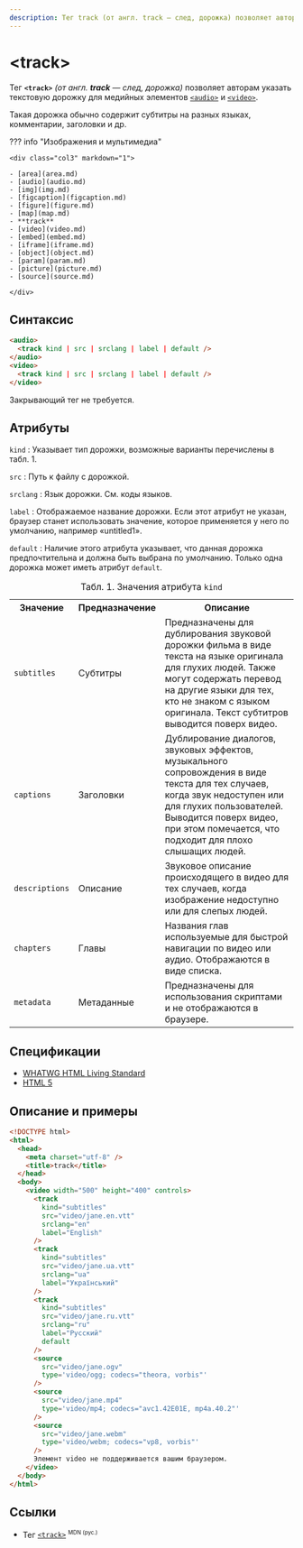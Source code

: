 ```yaml
---
description: Тег track (от англ. track — след, дорожка) позволяет авторам указать текстовую дорожку для медийных элементов audio и video
---
```


# &lt;track&gt;

Тег **`<track>`** _(от англ. **track** — след, дорожка)_ позволяет авторам указать текстовую дорожку для медийных элементов [`<audio>`](audio.md) и [`<video>`](video.md).

Такая дорожка обычно содержит субтитры на разных языках, комментарии, заголовки и др.

??? info "Изображения и мультимедиа"

    <div class="col3" markdown="1">

    - [area](area.md)
    - [audio](audio.md)
    - [img](img.md)
    - [figcaption](figcaption.md)
    - [figure](figure.md)
    - [map](map.md)
    - **track**
    - [video](video.md)
    - [embed](embed.md)
    - [iframe](iframe.md)
    - [object](object.md)
    - [param](param.md)
    - [picture](picture.md)
    - [source](source.md)

    </div>

## Синтаксис

```html
<audio>
  <track kind | src | srclang | label | default />
</audio>
<video>
  <track kind | src | srclang | label | default />
</video>
```

Закрывающий тег не требуется.

## Атрибуты

`kind`
: Указывает тип дорожки, возможные варианты перечислены в табл. 1.

`src`
: Путь к файлу с дорожкой.

`srclang`
: Язык дорожки. См. коды языков.

`label`
: Отображаемое название дорожки. Если этот атрибут не указан, браузер станет использовать значение, которое применяется у него по умолчанию, например «untitled1».

`default`
: Наличие этого атрибута указывает, что данная дорожка предпочтительна и должна быть выбрана по умолчанию. Только одна дорожка может иметь атрибут `default`.

<table>
<caption>Табл. 1. Значения атрибута <code>kind</code></caption>
<tr><th>Значение</th><th>Предназначение</th><th>Описание</th></tr>
<tr><td><code>subtitles</code></td><td>Субтитры</td><td>Предназначены для дублирования звуковой дорожки фильма в виде текста на языке оригинала для глухих людей. Также могут содержать перевод на другие языки для тех, кто не знаком с языком оригинала. Текст субтитров выводится поверх видео.</td></tr>
<tr><td><code>captions</code></td><td>Заголовки</td><td>Дублирование диалогов, звуковых эффектов, музыкального сопровождения в виде текста для тех случаев, когда звук недоступен или для глухих пользователей. Выводится поверх видео, при этом помечается, что подходит для плохо слышащих людей.</td></tr>
<tr><td><code>descriptions</code></td><td>Описание</td><td>Звуковое описание происходящего в видео для тех случаев, когда изображение недоступно или для слепых людей.</td></tr>
<tr><td><code>chapters</code></td><td>Главы</td><td>Названия глав используемые для быстрой навигации по видео или аудио. Отображаются в виде списка.</td></tr>
<tr><td><code>metadata</code></td><td>Метаданные</td><td>Предназначены для использования скриптами и не отображаются в браузере.</td></tr>
</table>

## Спецификации

- [WHATWG HTML Living Standard](https://html.spec.whatwg.org/multipage/embedded-content.html#the-track-element)
- [HTML 5](http://www.w3.org/TR/html5/embedded-content-0.html#the-track-element)

## Описание и примеры

```html
<!DOCTYPE html>
<html>
  <head>
    <meta charset="utf-8" />
    <title>track</title>
  </head>
  <body>
    <video width="500" height="400" controls>
      <track
        kind="subtitles"
        src="video/jane.en.vtt"
        srclang="en"
        label="English"
      />
      <track
        kind="subtitles"
        src="video/jane.ua.vtt"
        srclang="ua"
        label="Український"
      />
      <track
        kind="subtitles"
        src="video/jane.ru.vtt"
        srclang="ru"
        label="Русский"
        default
      />
      <source
        src="video/jane.ogv"
        type='video/ogg; codecs="theora, vorbis"'
      />
      <source
        src="video/jane.mp4"
        type='video/mp4; codecs="avc1.42E01E, mp4a.40.2"'
      />
      <source
        src="video/jane.webm"
        type='video/webm; codecs="vp8, vorbis"'
      />
      Элемент video не поддерживается вашим браузером.
    </video>
  </body>
</html>
```

## Ссылки

- Тег [`<track>`](https://developer.mozilla.org/ru/docs/Web/HTML/Element/track) <sup><small>MDN (рус.)</small></sup>
